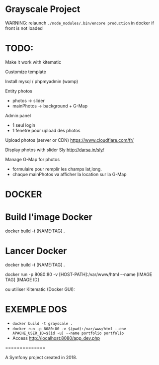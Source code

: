 Grayscale Project
=================


WARNING:
relaunch `./node_modules/.bin/encore production` in docker
if front is not loaded


# TODO:
Make it work with kitematic

Customize template

Install mysql / phpmyadmin (wamp)

Entity photos
* photos -> slider
* mainPhotos -> background + G-Map

Admin panel
* 1 seul login
* 1 fenetre pour upload des photos

Upload photos (server or CDN)
<https://www.cloudflare.com/fr/>

Display photos with slider Sly
<http://darsa.in/sly/>


Manage G-Map for photos
* formulaire pour remplir les champs lat,long.
* chaque mainPhotos va afficher la location sur la G-Map


DOCKER
======

# Build l'image Docker

 docker build
 -t [NAME:TAG] .

# Lancer Docker

 docker build
 -t [NAME:TAG] .

 docker run
 -p 8080:80
  -v [HOST-PATH]:/var/www/html
 --name [IMAGE TAG] [IMAGE ID]

 ou utiliser Kitematic (Docker GUI):


EXEMPLE DOS
========

* `docker build -t grayscale .`
* `docker run -p 8080:80 -v $(pwd):/var/www/html --env APACHE_USER_ID=$(id -u) --name portfolio portfolio`
* Access <http://localhost:8080/app_dev.php>

==============

A Symfony project created in 2018.

